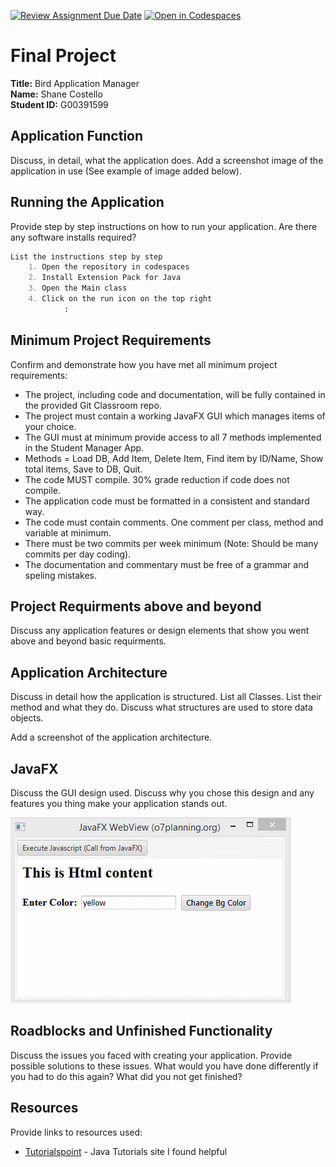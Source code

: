 [![Review Assignment Due Date](https://classroom.github.com/assets/deadline-readme-button-24ddc0f5d75046c5622901739e7c5dd533143b0c8e959d652212380cedb1ea36.svg)](https://classroom.github.com/a/cmRMTiYA)
[![Open in Codespaces](https://classroom.github.com/assets/launch-codespace-7f7980b617ed060a017424585567c406b6ee15c891e84e1186181d67ecf80aa0.svg)](https://classroom.github.com/open-in-codespaces?assignment_repo_id=12969636)
# Final Project

**Title:** Bird Application Manager  
**Name:** Shane Costello  
**Student ID:** G00391599  

## Application Function

Discuss, in detail, what the application does. Add a screenshot image of the application in use (See example of image added below). 

## Running the Application

Provide step by step instructions on how to run your application. Are there any software installs required? 

```MARKDOWN
List the instructions step by step
    1. Open the repository in codespaces
    2. Install Extension Pack for Java
    3. Open the Main class
    4. Click on the run icon on the top right
            :
```

## Minimum Project Requirements

Confirm and demonstrate how you have met all minimum project requirements:

* The project, including code and documentation, will be fully contained in the provided Git Classroom repo.
* The project must contain a working JavaFX GUI which manages items of your choice.
* The GUI must at minimum provide access to all 7 methods implemented in the Student Manager App.
* Methods = Load DB, Add Item, Delete Item, Find item by ID/Name, Show total items, Save to DB, Quit.
* The code MUST compile. 30% grade reduction if code does not compile.
* The application code must be formatted in a consistent and standard way.
* The code must contain comments. One comment per class, method and variable at minimum.
* There must be two commits per week minimum (Note: Should be many commits per day coding).
* The documentation and commentary must be free of a grammar and speling mistakes.

## Project Requirments above and beyond

Discuss any application features or design elements that show you went above and beyond basic requirments.

## Application Architecture

Discuss in detail how the application is structured. List all Classes. List their method and what they do. Discuss what structures are used to store data objects.

Add a screenshot of the application architecture.

## JavaFX

Discuss the GUI design used. Discuss why you chose this design and any features you thing make your application stands out.

![alt text](images/javaFX.gif "My App")

## Roadblocks and Unfinished Functionality

Discuss the issues you faced with creating your application. Provide possible solutions to these issues. What would you have done differently if you had to do this again? What did you not get finished?

## Resources

Provide links to resources used:

* [Tutorialspoint](https://www.tutorialspoint.com/java/) - Java Tutorials site I found helpful
